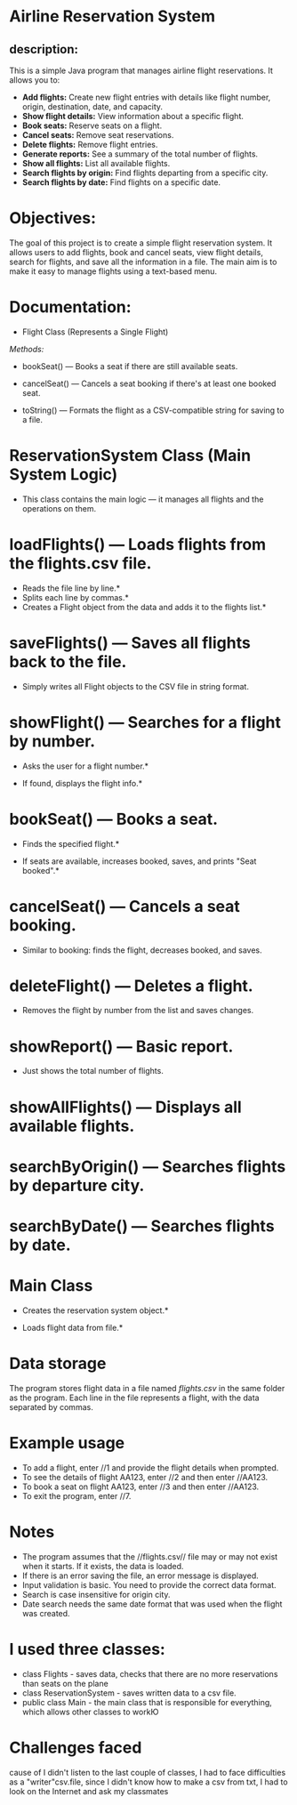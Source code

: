 # Airline Reservation System
## description:
This is a simple Java program that manages airline flight reservations. It allows you to:

* **Add flights:** Create new flight entries with details like flight number, origin, destination, date, and capacity.
* **Show flight details:** View information about a specific flight.
* **Book seats:** Reserve seats on a flight.
* **Cancel seats:** Remove seat reservations.
* **Delete flights:** Remove flight entries.
* **Generate reports:** See a summary of the total number of flights.
* **Show all flights:** List all available flights.
* **Search flights by origin:** Find flights departing from a specific city.
* **Search flights by date:** Find flights on a specific date.


# Objectives:
The goal of this project is to create a simple flight reservation system. It allows users to add flights, book and cancel seats, view flight details, search for flights, and save all the information in a file. The main aim is to make it easy to manage flights using a text-based menu.


# Documentation:

* Flight Class (Represents a Single Flight)

*Methods:*

* bookSeat() — Books a seat if there are still available seats.

* cancelSeat() — Cancels a seat booking if there's at least one booked seat.

* toString() — Formats the flight as a CSV-compatible string for saving to a file.


# ReservationSystem Class (Main System Logic)

* This class contains the main logic — it manages all flights and the operations on them.

# loadFlights() — Loads flights from the flights.csv file.

* Reads the file line by line.*
* Splits each line by commas.*
* Creates a Flight object from the data and adds it to the flights list.*


# saveFlights() — Saves all flights back to the file.

* Simply writes all Flight objects to the CSV file in string format.

# showFlight() — Searches for a flight by number.

* Asks the user for a flight number.*

* If found, displays the flight info.*


# bookSeat() — Books a seat.

* Finds the specified flight.*

* If seats are available, increases booked, saves, and prints "Seat booked".*

# cancelSeat() — Cancels a seat booking.

* Similar to booking: finds the flight, decreases booked, and saves.

# deleteFlight() — Deletes a flight.

* Removes the flight by number from the list and saves changes.

# showReport() — Basic report.

* Just shows the total number of flights.

# showAllFlights() — Displays all available flights.

 # searchByOrigin() — Searches flights by departure city.

 # searchByDate() — Searches flights by date.

# Main Class

* Creates the reservation system object.*

* Loads flight data from file.*


# Data storage

The program stores flight data in a file named _flights.csv_ in the same folder as the program. Each line in the file represents a flight, with the data separated by commas.

# Example usage

* To add a flight, enter //1 and provide the flight details when prompted.
* To see the details of flight AA123, enter //2 and then enter //AA123.
* To book a seat on flight AA123, enter //3 and then enter //AA123.
* To exit the program, enter //7.

# Notes

* The program assumes that the //flights.csv// file may or may not exist when it starts. If it exists, the data is loaded.
* If there is an error saving the file, an error message is displayed.
* Input validation is basic. You need to provide the correct data format.
* Search is case insensitive for origin city.
* Date search needs the same date format that was used when the flight was created.


# I used three classes:
* class Flights - saves data, checks that there are no more reservations than seats on the plane
* class ReservationSystem - saves written data to a csv file.
* public class Main - the main class that is responsible for everything, which allows other classes to workЮ

# Сhallenges faced

cause of I didn't listen to the last couple of classes, I had to face difficulties as a "writer"csv.file,
since I didn't know how to make a csv from txt, I had to look on the Internet and ask my classmates
